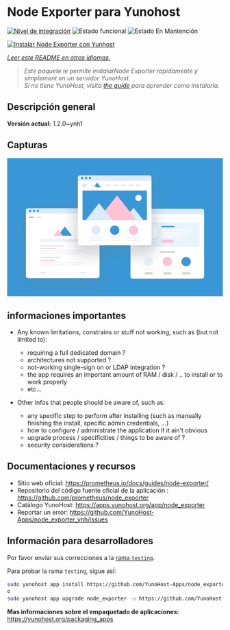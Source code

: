 <!--
Este archivo README esta generado automaticamente<https://github.com/YunoHost/apps/tree/master/tools/readme_generator>
No se debe editar a mano.
-->

# Node Exporter para Yunohost

[![Nivel de integración](https://apps.yunohost.org/badge/integration/node_exporter)](https://ci-apps.yunohost.org/ci/apps/node_exporter/)
![Estado funcional](https://apps.yunohost.org/badge/state/node_exporter)
![Estado En Mantención](https://apps.yunohost.org/badge/maintained/node_exporter)

[![Instalar Node Exporter con Yunhost](https://install-app.yunohost.org/install-with-yunohost.svg)](https://install-app.yunohost.org/?app=node_exporter)

*[Leer este README en otros idiomas.](./ALL_README.md)*

> *Este paquete le permite instalarNode Exporter rapidamente y simplement en un servidor YunoHost.*  
> *Si no tiene YunoHost, visita [the guide](https://yunohost.org/install) para aprender como instalarla.*

## Descripción general



**Versión actual:** 1.2.0~ynh1

## Capturas

![Captura de Node Exporter](./doc/screenshots/example.jpg)

## informaciones importantes

* Any known limitations, constrains or stuff not working, such as (but not limited to):
    * requiring a full dedicated domain ?
    * architectures not supported ?
    * not-working single-sign on or LDAP integration ?
    * the app requires an important amount of RAM / disk / .. to install or to work properly
    * etc...

* Other infos that people should be aware of, such as:
    * any specific step to perform after installing (such as manually finishing the install, specific admin credentials, ...)
    * how to configure / administrate the application if it ain't obvious
    * upgrade process / specificities / things to be aware of ?
    * security considerations ?

## Documentaciones y recursos

- Sitio web oficial: <https://prometheus.io/docs/guides/node-exporter/>
- Repositorio del código fuente oficial de la aplicación : <https://github.com/prometheus/node_exporter>
- Catálogo YunoHost: <https://apps.yunohost.org/app/node_exporter>
- Reportar un error: <https://github.com/YunoHost-Apps/node_exporter_ynh/issues>

## Información para desarrolladores

Por favor enviar sus correcciones a la [rama `testing`](https://github.com/YunoHost-Apps/node_exporter_ynh/tree/testing).

Para probar la rama `testing`, sigue asÍ:

```bash
sudo yunohost app install https://github.com/YunoHost-Apps/node_exporter_ynh/tree/testing --debug
o
sudo yunohost app upgrade node_exporter -u https://github.com/YunoHost-Apps/node_exporter_ynh/tree/testing --debug
```

**Mas informaciones sobre el empaquetado de aplicaciones:** <https://yunohost.org/packaging_apps>
